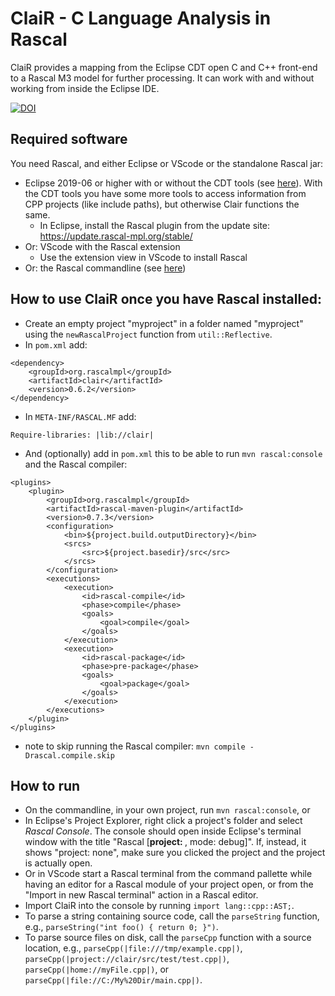 # ClaiR - C Language Analysis in Rascal

ClaiR provides a mapping from the Eclipse CDT open C and C++ front-end to a Rascal M3 model for further processing.
It can work with and without working from inside the Eclipse IDE.

[![DOI](https://zenodo.org/badge/DOI/10.5281/zenodo.891122.svg)](https://doi.org/10.5281/zenodo.891122)

## Required software

You need Rascal, and either Eclipse or VScode or the standalone Rascal jar:
* Eclipse 2019-06 or higher with or without the CDT tools (see [here](https://www.eclipse.org/downloads/packages/release/2019-06/r/eclipse-ide-cc-developers)). With the CDT tools you have some more tools to access information from CPP projects (like include paths), but otherwise Clair functions the same.
  * In Eclipse, install the Rascal plugin from the update site: <https://update.rascal-mpl.org/stable/>
* Or: VScode with the Rascal extension 
   * Use the extension view in VScode to install Rascal
* Or: the Rascal commandline (see [here](https://www.rascal-mpl.org/start/))


## How to use ClaiR once you have Rascal installed:

* Create an empty project "myproject" in a folder named "myproject" using the `newRascalProject` function from `util::Reflective`.
* In `pom.xml` add:
```
<dependency>
    <groupId>org.rascalmpl</groupId>
    <artifactId>clair</artifactId>
    <version>0.6.2</version>
</dependency>
```
* In `META-INF/RASCAL.MF` add:
```
Require-libraries: |lib://clair|
```
* And (optionally) add in `pom.xml` this to be able to run `mvn rascal:console` and the Rascal compiler:
```
<plugins>
    <plugin>
        <groupId>org.rascalmpl</groupId>
        <artifactId>rascal-maven-plugin</artifactId>
        <version>0.7.3</version>
        <configuration>
            <bin>${project.build.outputDirectory}</bin>
            <srcs>
                <src>${project.basedir}/src</src>
            </srcs>
        </configuration>
        <executions>
            <execution>
                <id>rascal-compile</id>
                <phase>compile</phase>
                <goals>
                    <goal>compile</goal>
                </goals>
            </execution>
            <execution>
                <id>rascal-package</id>
                <phase>pre-package</phase>
                <goals>
                    <goal>package</goal>
                </goals>
            </execution>
        </executions>
    </plugin>
</plugins>

```
* note to skip running the Rascal compiler: `mvn compile -Drascal.compile.skip`

## How to run
* On the commandline, in your own project, run `mvn rascal:console`, or
* In Eclipse's Project Explorer, right click a project's folder and select *Rascal Console*. The console should open inside Eclipse's terminal window with the title "Rascal [**project: <Project Name>**, mode: debug]". If, instead, it shows "project: none", make sure you clicked the project and the project is actually open.
* Or in VScode start a Rascal terminal from the command pallette while having an editor for a Rascal module of your project open, or from the "Import in new Rascal terminal" action in a Rascal editor.
* Import ClaiR into the console by running `import lang::cpp::AST;`.
* To parse a string containing source code, call the `parseString` function, e.g., `parseString("int foo() { return 0; }")`.
* To parse source files on disk, call the `parseCpp` function with a source location, e.g., `parseCpp(|file:///tmp/example.cpp|)`, `parseCpp(|project://clair/src/test/test.cpp|)`, `parseCpp(|home://myFile.cpp|)`, or `parseCpp(|file://C:/My%20Dir/main.cpp|)`.
